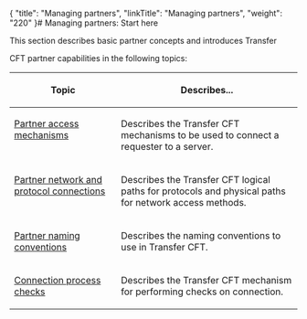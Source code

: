 {
    "title": "Managing partners",
    "linkTitle": "Managing partners",
    "weight": "220"
}# <span id="Managing_partners__start_here"></span>Managing partners: Start here

This section describes basic partner concepts and introduces Transfer
CFT partner capabilities in the following topics:

<table cellspacing="0">
   <col/>
   <col/>
   <thead>
      <tr>
         <th>
            <p>Topic</p>
</th>
         <th>
            <p>Describes...</p>
</th>
      </tr>
   </thead>
   <tbody>
      <tr valign="top">
         <td colspan="1" rowspan="1" width="37.113%">
            <p><a href="partner_access_mechanisms">Partner 
 access mechanisms</a>
</p>
         </td>
         <td colspan="1" rowspan="1" width="62.887%">
            <p>Describes the Transfer CFT mechanisms to be used to connect 
 a requester to a server.</p>
         </td>
      </tr>
      <tr valign="top">
         <td colspan="1" rowspan="1" width="37.113%">
            <p><a href="partner_network_and_protocol_connections">Partner 
 network and protocol connections</a>
</p>
         </td>
         <td colspan="1" rowspan="1" width="62.887%">
            <p>Describes the Transfer CFT logical paths for protocols 
 and physical paths for network access methods. </p>
         </td>
      </tr>
      <tr valign="top">
         <td width="37.113%">
            <p><a href="partner_naming_conventions">Partner 
 naming conventions</a>
</p>
         </td>
         <td width="62.887%">
            <p>Describes the naming conventions to use in Transfer CFT.</p>
         </td>
      </tr>
      <tr valign="top">
         <td width="37.113%">
            <p><a href="connection_process_checks">Connection 
 process checks</a>
</p>
         </td>
         <td width="62.887%">
            <p>Describes the Transfer CFT mechanism for performing checks 
 on connection.</p>
         </td>
      </tr>
   </tbody>
</table>
